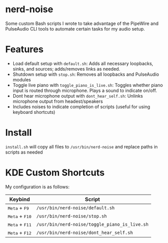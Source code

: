 # nerd-noise

Some custom Bash scripts I wrote to take advantage of the PipeWire and PulseAudio CLI tools to automate certain tasks for my audio setup.

# Features

- Load default setup with `default.sh`: Adds all necessary loopbacks, sinks, and sources; adds/removes links as needed.
- Shutdown setup with `stop.sh`: Removes all loopbacks and PulseAudio modules
- Toggle live piano with `toggle_piano_is_live.sh`: Toggles whether piano input is routed through microphone. Plays a sound to indicate on/off.
- Dont hear microphone output with `dont_hear_self.sh`: Unlinks microphone output from headest/speakers
- Includes noises to indicate completion of scripts (useful for using keyboard shortcuts)

# Install

`install.sh` will copy all files to `/usr/bin/nerd-noise` and replace paths in scripts as needed

# KDE Custom Shortcuts

My configuration is as follows:

| Keybind                          | Script                                        |
| -------------------------------- | --------------------------------------------- |
| <kbd>Meta</kbd> + <kbd>F9</kbd>  | `/usr/bin/nerd-noise/default.sh`              |
| <kbd>Meta</kbd> + <kbd>F10</kbd> | `/usr/bin/nerd-noise/stop.sh`                 |
| <kbd>Meta</kbd> + <kbd>F11</kbd> | `/usr/bin/nerd-noise/toggle_piano_is_live.sh` |
| <kbd>Meta</kbd> + <kbd>F12</kbd> | `/usr/bin/nerd-noise/dont_hear_self.sh`       |